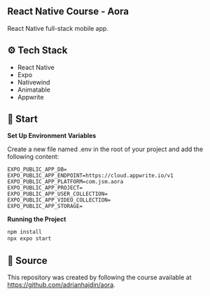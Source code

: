 ## React Native Course - Aora

React Native full-stack mobile app.

## ⚙️ Tech Stack

- React Native
- Expo
- Nativewind
- Animatable
- Appwrite

## 🚀 Start

**Set Up Environment Variables**

Create a new file named .env in the root of your project and add the following content:

```env
EXPO_PUBLIC_APP_DB=
EXPO_PUBLIC_APP_ENDPOINT=https://cloud.appwrite.io/v1
EXPO_PUBLIC_APP_PLATFORM=com.jsm.aora
EXPO_PUBLIC_APP_PROJECT=
EXPO_PUBLIC_APP_USER_COLLECTION=
EXPO_PUBLIC_APP_VIDEO_COLLECTION=
EXPO_PUBLIC_APP_STORAGE=
```

**Running the Project**

```bash
npm install
npx expo start
```

## 🔗 Source

This repository was created by following the course available at https://github.com/adrianhajdin/aora.
